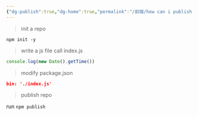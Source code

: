 ```yaml
---
{"dg-publish":true,"dg-home":true,"permalink":"/前端/how can i publish a package to npm/","tags":["gardenEntry"],"dgPassFrontmatter":true}
---
```




>init a repo

`npm init -y`


>write a  js file call index.js


```js
console.log(new Date().getTime())
```

>modify package.json

```json
bin: './index.js'
```

>publish repo


run `npm publish `
